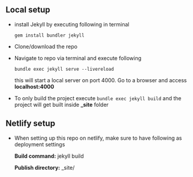 ## Local setup


* install Jekyll by executing following in terminal
  
  `gem install bundler jekyll`
  
* Clone/download the repo
* Navigate to repo via terminal and execute following

  `bundle exec jekyll serve --livereload`
  
  this will start a local server on port 4000. Go to a browser and access **localhost:4000**
  
* To only build the project execute `bundle exec jekyll build` and the project will get built inside **_site** folder
  
## Netlify setup


* When setting up this repo on netlify, make sure to have following as deployment settings

    **Build command:** jekyll build

    **Publish directory:** _site/